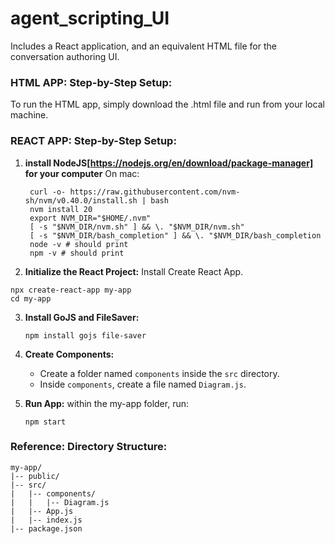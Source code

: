 # agent_scripting_UI
Includes a React application, and an equivalent HTML file for the conversation authoring UI.

### HTML APP: Step-by-Step Setup:
To run the HTML app, simply download the .html file and run from your local machine.

### REACT APP: Step-by-Step Setup:

1. **install NodeJS[https://nodejs.org/en/download/package-manager] for your computer**
   On mac:
    ```
     curl -o- https://raw.githubusercontent.com/nvm-sh/nvm/v0.40.0/install.sh | bash
     nvm install 20
     export NVM_DIR="$HOME/.nvm"
     [ -s "$NVM_DIR/nvm.sh" ] && \. "$NVM_DIR/nvm.sh"
     [ -s "$NVM_DIR/bash_completion" ] && \. "$NVM_DIR/bash_completion
     node -v # should print 
     npm -v # should print
    ```
4.  **Initialize the React Project:**
   Install Create React App.
   ```
   npx create-react-app my-app
   cd my-app
   ```

3. **Install GoJS and FileSaver:**
   ```
   npm install gojs file-saver
   ```

4. **Create Components:**
   * Create a folder named `components` inside the `src` directory.
   * Inside `components`, create a file named `Diagram.js`.
  
5. **Run App:**
   within the my-app folder, run:
   ```
   npm start
   ```


### Reference: Directory Structure:
   ```
   my-app/
   |-- public/
   |-- src/
   |   |-- components/
   |   |   |-- Diagram.js
   |   |-- App.js
   |   |-- index.js
   |-- package.json
   ```


